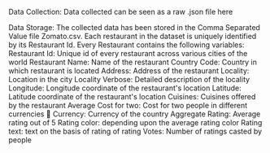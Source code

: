 Data Collection:
Data collected can be seen as a raw .json file here

Data Storage:
The collected data has been stored in the Comma Separated Value file Zomato.csv. Each restaurant in the dataset is uniquely identified by its Restaurant Id. Every Restaurant contains the following variables:
Restaurant Id: Unique id of every restaurant across various cities of the world
Restaurant Name: Name of the restaurant
Country Code: Country in which restaurant is located
Address: Address of the restaurant
Locality: Location in the city
Locality Verbose: Detailed description of the locality
Longitude: Longitude coordinate of the restaurant's location
Latitude: Latitude coordinate of the restaurant's location
Cuisines: Cuisines offered by the restaurant
Average Cost for two: Cost for two people in different currencies 👫
Currency: Currency of the country
Aggregate Rating: Average rating out of 5
Rating color: depending upon the average rating color
Rating text: text on the basis of rating of rating
Votes: Number of ratings casted by people

